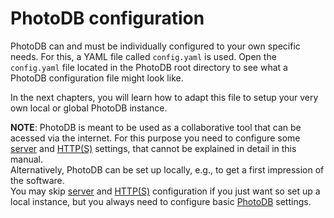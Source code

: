 # PhotoDB configuration

PhotoDB can and must be individually configured to your own specific needs. For this, a YAML file called `config.yaml` is used. Open the `config.yaml` file located in the PhotoDB root directory to see what a PhotoDB configuration file might look like.

In the next chapters, you will learn how to adapt this file to setup your very own local or global PhotoDB instance.

**NOTE**: PhotoDB is meant to be used as a collaborative tool that can be acessed via the internet. For this purpose you need to configure some [server](../collections/_configuration/server.md) and [HTTP(S)](../collections/_configuration/https.md) settings, that cannot be explained in detail in this manual.  
Alternatively, PhotoDB can be set up locally, e.g., to get a first impression of the software.  
You may skip [server](../collections/_configuration/server.md) and [HTTP(S)](../collections/_configuration/https.md) configuration if you just want so set up a local instance, but you always need to configure basic [PhotoDB](../collections/_configuration/PhotoDB.md) settings.